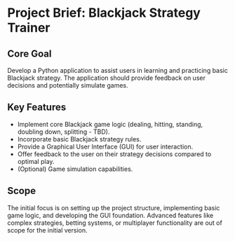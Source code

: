 # Project Brief: Blackjack Strategy Trainer

## Core Goal

Develop a Python application to assist users in learning and practicing basic Blackjack strategy. The application should provide feedback on user decisions and potentially simulate games.

## Key Features

*   Implement core Blackjack game logic (dealing, hitting, standing, doubling down, splitting - TBD).
*   Incorporate basic Blackjack strategy rules.
*   Provide a Graphical User Interface (GUI) for user interaction.
*   Offer feedback to the user on their strategy decisions compared to optimal play.
*   (Optional) Game simulation capabilities.

## Scope

The initial focus is on setting up the project structure, implementing basic game logic, and developing the GUI foundation. Advanced features like complex strategies, betting systems, or multiplayer functionality are out of scope for the initial version. 